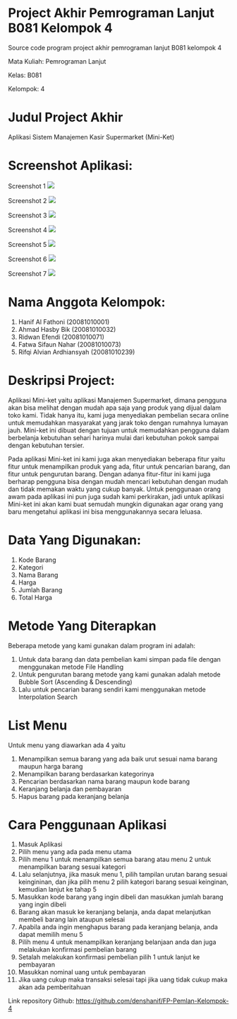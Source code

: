 # Project Akhir Pemrograman Lanjut B081 Kelompok 4
Source code program project akhir pemrograman lanjut B081 kelompok 4

Mata Kuliah: Pemrograman Lanjut

Kelas: B081

Kelompok: 4

# Judul Project Akhir
Aplikasi Sistem Manajemen Kasir Supermarket (Mini-Ket)

# Screenshot Aplikasi:
Screenshot 1
<img src="/screenshot/screenshot1.jpeg" >

Screenshot 2
<img src="/screenshot/screenshot2.jpeg" >

Screenshot 3
<img src="/screenshot/screenshot3.jpeg" >

Screenshot 4
<img src="/screenshot/screenshot4.jpeg" >

Screenshot 5
<img src="/screenshot/screenshot5.jpeg" >

Screenshot 6
<img src="/screenshot/screenshot7.jpeg" >

Screenshot 7
<img src="/screenshot/screenshot6.jpeg" >


# Nama Anggota Kelompok:
1. Hanif Al Fathoni (20081010001)
2. Ahmad Hasby Bik (20081010032)
3. Ridwan Efendi (20081010071)
4. Fatwa Sifaun Nahar (20081010073)
5. Rifqi Alvian Ardhiansyah (20081010239)

# Deskripsi Project:
Aplikasi Mini-ket yaitu aplikasi Manajemen Supermarket, dimana pengguna akan bisa melihat dengan mudah apa saja yang produk yang dijual dalam toko kami. Tidak hanya itu, kami juga menyediakan pembelian secara online untuk memudahkan masyarakat yang jarak toko dengan rumahnya lumayan jauh. Mini-ket ini dibuat dengan tujuan untuk memudahkan pengguna dalam berbelanja kebutuhan sehari harinya mulai dari kebutuhan pokok sampai dengan kebutuhan tersier.

Pada aplikasi Mini-ket ini kami juga akan menyediakan beberapa fitur yaitu fitur untuk menampilkan produk yang ada, fitur untuk pencarian barang, dan fitur untuk pengurutan barang. Dengan adanya fitur-fitur ini kami juga berharap pengguna bisa dengan mudah mencari kebutuhan dengan mudah dan tidak memakan waktu yang cukup banyak. Untuk penggunaan orang awam pada aplikasi ini pun juga sudah kami perkirakan, jadi untuk aplikasi Mini-ket ini akan kami buat semudah mungkin digunakan agar orang yang baru mengetahui aplikasi ini bisa menggunakannya secara leluasa.

# Data Yang Digunakan:
1. Kode Barang
2. Kategori
3. Nama Barang
4. Harga
5. Jumlah Barang
6. Total Harga

# Metode Yang Diterapkan
Beberapa metode yang kami gunakan dalam program ini adalah:
1. Untuk data barang dan data pembelian kami simpan pada file dengan menggunakan metode File Handling
2. Untuk pengurutan barang metode yang kami gunakan adalah metode Bubble Sort (Ascending & Descending)
3. Lalu untuk pencarian barang sendiri kami menggunakan metode Interpolation Search

# List Menu
Untuk menu yang diawarkan ada 4 yaitu 
1. Menampilkan semua barang yang ada baik urut sesuai nama barang maupun harga barang
2. Menampilkan barang berdasarkan kategorinya
3. Pencarian berdasarkan nama barang maupun kode barang
4. Keranjang belanja dan pembayaran
5. Hapus barang pada keranjang belanja

# Cara Penggunaan Aplikasi 
1. Masuk Aplikasi
2. Pilih menu yang ada pada menu utama
3. Pilih menu 1 untuk menampilkan semua barang atau menu 2 untuk menampilkan barang sesuai kategori
4. Lalu selanjutnya, jika masuk menu 1, pilih tampilan urutan barang sesuai keingininan, dan jika pilih menu 2 pilih kategori barang sesuai keinginan, kemudian lanjut ke tahap 5
5. Masukkan kode barang yang ingin dibeli dan masukkan jumlah barang yang ingin dibeli
6. Barang akan masuk ke keranjang belanja, anda dapat melanjutkan membeli barang lain ataupun selesai
7. Apabila anda ingin menghapus barang pada keranjang belanja, anda dapat memilih menu 5
8. Pilih menu 4 untuk menampilkan keranjang belanjaan anda dan juga melakukan konfirmasi pembelian barang
9. Setalah melakukan konfirmasi pembelian pilih 1 untuk lanjut ke pembayaran
10. Masukkan nominal uang untuk pembayaran
11. Jika uang cukup maka transaksi selesai tapi jika uang tidak cukup maka akan ada pemberitahuan


Link repository Github: https://github.com/denshanif/FP-Pemlan-Kelompok-4
